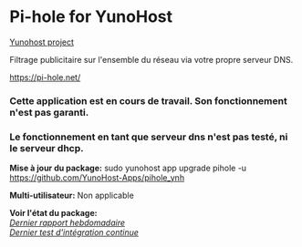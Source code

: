 Pi-hole for YunoHost
==================

[Yunohost project](https://yunohost.org/#/)

Filtrage publicitaire sur l'ensemble du réseau via votre propre serveur DNS.

https://pi-hole.net/

### **Cette application est en cours de travail. Son fonctionnement n'est pas garanti.**
### **Le fonctionnement en tant que serveur dns n'est pas testé, ni le serveur dhcp.**

**Mise à jour du package:**
sudo yunohost app upgrade pihole -u https://github.com/YunoHost-Apps/pihole_ynh

**Multi-utilisateur:** Non applicable

**Voir l'état du package:**  
*[Dernier rapport hebdomadaire](https://forum.yunohost.org/t/rapport-hebdomadaire-dintegration-continue/2297)*  
*[Dernier test d'intégration continue](https://ci-apps.yunohost.org/jenkins/job/pihole%20%28Community%29/lastBuild/consoleFull)*
